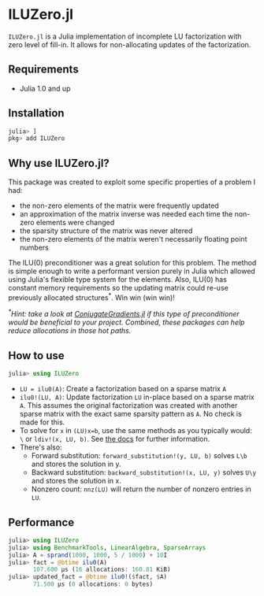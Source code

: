 # ILUZero.jl

`ILUZero.jl` is a Julia implementation of incomplete LU factorization with zero level of fill-in. It allows for non-allocating updates of the factorization.

## Requirements

* Julia 1.0 and up

## Installation

```julia
julia> ]
pkg> add ILUZero
```

## Why use ILUZero.jl?

This package was created to exploit some specific properties of a problem I had:
- the non-zero elements of the matrix were frequently updated
- an approximation of the matrix inverse was needed each time the non-zero elements were changed
- the sparsity structure of the matrix was never altered
- the non-zero elements of the matrix weren't necessarily floating point numbers

The ILU(0) preconditioner was a great solution for this problem. The method is simple enough to write a performant version purely in Julia which allowed using Julia's flexible type system for the elements. Also, ILU(0) has constant memory requirements so the updating matrix could re-use previously allocated structures<sup>*</sup>. Win win (win win)!

_<sup>*</sup>Hint: take a look at [ConjugateGradients.jl](https://github.com/mcovalt/ConjugateGradients.jl) if this type of preconditioner would be beneficial to your project. Combined, these packages can help reduce allocations in those hot paths._



## How to use

```julia
julia> using ILUZero
```

* `LU = ilu0(A)`: Create a factorization based on a sparse matrix `A`
* `ilu0!(LU, A)`: Update factorization `LU` in-place based on a sparse matrix `A`. This assumes the original factorization was created with another sparse matrix with the exact same sparsity pattern as `A`. No check is made for this.
* To solve for `x` in `(LU)x=b`, use the same methods as you typically would: `\` or `ldiv!(x, LU, b)`. See [the docs](https://docs.julialang.org/en/v1/stdlib/LinearAlgebra/) for further information.
* There's also:
  - Forward substitution: `forward_substitution!(y, LU, b)` solves `L\b` and stores the solution in y.
  - Backward substitution: `backward_substitution!(x, LU, y)` solves `U\y` and stores the solution in x.
  - Nonzero count: `nnz(LU)` will return the number of nonzero entries in `LU`.

## Performance

```julia
julia> using ILUZero
julia> using BenchmarkTools, LinearAlgebra, SparseArrays
julia> A = sprand(1000, 1000, 5 / 1000) + 10I
julia> fact = @btime ilu0(A)
       107.600 μs (16 allocations: 160.81 KiB)
julia> updated_fact = @btime ilu0!($fact, $A)
       71.500 μs (0 allocations: 0 bytes)
```
